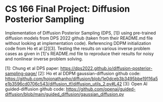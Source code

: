 # CS 166 Final Project: Diffusion Posterior Sampling

Implementation of Diffusion Posterior Sampling (DPS, [1]) using pre-trained diffusion models from DPS 2022 github (taken from their README.md file without looking at implementation code). Referencing DDPM initialization code from Ho et al [2][3]. Testing the results on various inverse problem cases as given in [1]'s README.md file to reproduce their results for noisy and nonlinear inverse problem solving.

[1]: Chung et al DPS paper: https://dps2022.github.io/diffusion-posterior-sampling-page/
[2]: Ho et al DDPM gaussian-diffusion github code: https://github.com/hojonathanho/diffusion/blob/1e0dceb3b3495bbe19116a5e1b3596cd0706c543/diffusion_tf/diffusion_utils_2.py#L42
[3]: Open AI guided-diffusion github code: https://github.com/openai/guided-diffusion/blob/main/guided_diffusion/gaussian_diffusion.py 
